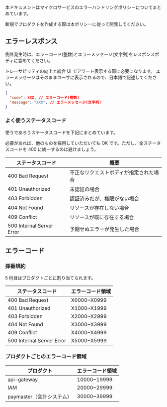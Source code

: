本ドキュメントはマイクロサービスのエラーハンドリングポリシーについてまとめています。

新規でプロダクトを作成する際は本ポリシーに従って開発してください。

## エラーレスポンス

例外発生時は、エラーコード(整数)とエラーメッセージ(文字列)をレスポンスボディに含めてください。

トレーサビリティの向上と統合 UI でアラート表示する際に必要になります。
エラーメッセージはそのままユーザに表示されるので、日本語で記述してください。

```json
{
  "code": XXX, // エラーコード(整数)
  "message": "XXX", // エラーメッセージ(文字列)
}
```

### よく使うステータスコード

使うであろうステータスコードを下記にまとめています。

必要があれば、他のものを採用していただいても OK です。ただし、全ステータスコードを 400 に統一するのは避けましょう。

| ステータスコード          | 概要                                   |
| ------------------------- | -------------------------------------- |
| 400 Bad Request           | 不正なリクエストボディが指定された場合 |
| 401 Unauthorized          | 未認証の場合                           |
| 403 Forbidden             | 認証済みだが、権限がない場合           |
| 404 Not Found             | リソースが存在しない場合               |
| 409 Conflict              | リソースが既に存在する場合             |
| 500 Internal Server Error | 予期せぬエラーが発生した場合           |

## エラーコード

### 採番規約

5 桁目はプロダクトごとに割り当てられます。

| ステータスコード          | エラーコード領域 |
| ------------------------- | ---------------- |
| 400 Bad Request           | X0000~X0999      |
| 401 Unauthorized          | X1000~X1999      |
| 403 Forbidden             | X2000~X2999      |
| 404 Not Found             | X3000~X3999      |
| 409 Conflict              | X4000~X4999      |
| 500 Internal Server Error | X5000~X5999      |

### プロダクトごとのエラーコード領域

| プロダクト                | エラーコード領域 |
| ------------------------- | ---------------- |
| api-gateway               | 10000~19999      |
| IAM                       | 20000~29999      |
| paymaster（会計システム） | 30000~39999      |
